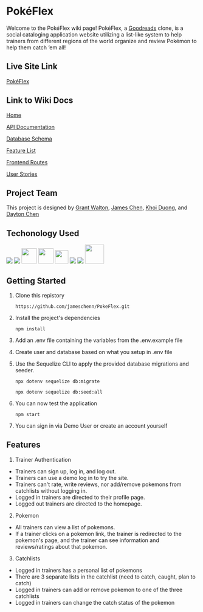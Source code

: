 # PokéFlex
Welcome to the PokéFlex wiki page! PokéFlex, a [Goodreads](https://www.goodreads.com/) clone, is a social cataloging application website utilizing a list-like system to help trainers from different regions of the world organize and review Pokémon to help them catch ‘em all!  

## Live Site Link

[PokéFlex](https://poke-flex.herokuapp.com/)

## Link to Wiki Docs

[Home](https://github.com/jameschenn/PokeFlex/wiki)

[API Documentation](https://github.com/jameschenn/PokeFlex/wiki/API-Documentation)

[Database Schema](https://github.com/jameschenn/PokeFlex/wiki/Database-Schema)

[Feature List](https://github.com/jameschenn/PokeFlex/wiki/Feature-List)

[Frontend Routes](https://github.com/jameschenn/PokeFlex/wiki/Frontend-Routes)

[User Stories](https://github.com/jameschenn/PokeFlex/wiki/User-Stories)

## Project Team
This project is designed by [Grant Walton](https://github.com/Gwantt), [James Chen](https://github.com/jameschenn), [Khoi Duong](https://github.com/kdngaa), and [Dayton Chen](https://github.com/spursforever)

## Techonology Used
<img src="https://img.icons8.com/color/48/000000/javascript--v1.png"/>
<img src="https://img.icons8.com/fluency/48/000000/pug.png"/>
<img src="https://cdn.jsdelivr.net/gh/devicons/devicon/icons/sequelize/sequelize-original.svg" height=40 />
<img src="https://cdn.jsdelivr.net/gh/devicons/devicon/icons/express/express-original-wordmark.svg" height=40/>
<img src="https://img.icons8.com/color/48/000000/visual-studio-code-2019.png" height=35/>
<img src="https://img.icons8.com/color/48/000000/css3.png"/>
<img src="https://img.icons8.com/color/48/000000/nodejs.png"/>
<img src="https://img.icons8.com/nolan/64/git.png" height=50/>

## Getting Started
1. Clone this repistory

    ```https://github.com/jameschenn/PokeFlex.git```

2. Install the project's dependencies

    ```npm install```

3. Add an .env file containing the variables from the .env.example file

4. Create user and database based on what you setup in .env file

5. Use the Sequelize CLI to apply the provided database migrations and seeder.

    ```npx dotenv sequelize db:migrate```

    ```npx dotenv sequelize db:seed:all```

6. You can now test the application

    ```npm start```

7. You can sign in via Demo User or create an account yourself

## Features
1. Trainer Authentication 
* Trainers can sign up, log in, and log out.
* Trainers can use a demo log in to try the site.
* Trainers can't rate, write reviews, nor add/remove pokemons from catchlists without logging in. 
* Logged in trainers are directed to their profile page.
* Logged out trainers are directed to the homepage.

2. Pokemon
* All trainers can view a list of pokemons.
* If a trainer clicks on a pokemon link, the trainer is redirected to the pokemon's page, and the trainer can see information and reviews/ratings about that pokemon.

3. Catchlists
* Logged in trainers has a personal list of pokemons
* There are 3 separate lists in the catchlist (need to catch, caught, plan to catch)
* Logged in trainers can add or remove pokemon to one of the three catchlists 
* Logged in trainers can change the catch status of the pokemon

